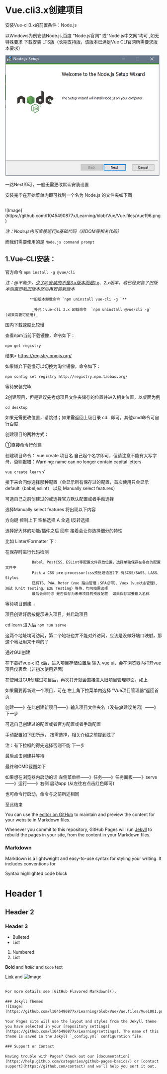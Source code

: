 # Vue.cli3.x创建项目

安装Vue-cli3.x的前置条件：Node.js 

以Windows为例安装Node.js,百度 “Node.js官网” 或”Node.js中文网”均可 ,如无特殊要求 下载安装 LTS版（长期支持版，该版本已满足Vue CLI官网所需要求版本要求）

![Image](https://github.com/l1045490877x/Learning/blob/Vue/Vue.files/Vue137.png)

一路Next即可，一般无需更改默认安装设置
        
安装完毕在开始菜单内即可找到一个名为 Node.js 的文件夹如下图
        
<br/>
![Image](https://github.com/l1045490877x/Learning/blob/Vue/Vue.files/Vue196.png)<br>

_注：Node.js内可直接运行js基础代码（非DOM等相关代码）_

而我们需要使用的是 `Node.js command prompt`

## 1.Vue-CLI安装：

官方命令 `npm install -g @vue/cli`   

_注：@不能少，少了@安装的不是3.x版本而是1.x、2.x版本，若已经安装了旧版本则需卸载旧版本然后再安装新版本_ 

               **旧版本卸载命令 `npm uninstall vue-cli -g `** 
               
                _补充：vue-cli 3.x 卸载命令  `npm uninstall @vue/cli -g`    (如果需要可使用)_
                
国内下载速度比较慢

查看npm当前下载镜像，命令如下：

`npm get registry `

结果> https://registry.npmjs.org/

如果嫌弃下载慢可以切换为淘宝镜像，命令如下：

`npm config set registry http://registry.npm.taobao.org/`

等待安装完毕

2创建项目，但是建议先考虑项目文件夹储存的位置并进入相关位置，以桌面为例

`cd desktop`

如果无需更改位置，请跳过；如果需返回上级目录  cd.. 即可，其他cmd命令可自行百度

创建项目的两种方式：

①直接命令行创建

创建项目命令： vue create 项目名   自己起个名字即可，但请注意不能有大写字母，否则报错：Warning: name can no longer contain capital letters

`vue create learn`  √

接下来会问你选择那种配置（会显示所有保存过的配置，首次使用只会显示 default（babel,eslint） 以及 Manually select features）

可选自己之前创建过的或选择官方默认配置或者手动选择

选择Manually select features 将出现以下内容

方向键 控制上下 空格选择   A 全选 I反转选择

选择好大体的功能/插件之后 回车 接着会让你选择细分的特性

比如 Linter/Formatter 下：
 
在保存时进行代码检测

                Babel、PostCSS、ESLint等配置文件存放位置，选择单独保存在各自的配置文件中
                Pick a CSS pre-processor(css预处理语言)下 有SCSS/SASS、LASS、Stylus
                还有TS、PWA、Roter（vue 路由管理；SPA必带）、Vuex（vue状态管理）、测试（Unit Testing、E2E Testing）等等，均可按需选择
                最后会询问你 是否保存为未来项目的预设配置  如果保存需要输入名称

等待项目创建...

项目创建好后按提示进入项目，并启动项目

cd learn 进入后 `npm run serve`

这两个地址均可访问，第二个地址也并不能对外访问，应该是没做好端口映射，那这个地址用来干嘛的？

通过GUI创建

在下载好vue-cli3.x后，进入项目存储位置后  输入 vue ui，会在浏览器内打开vue项目仪表盘（非初次使用界面）

在使用过GUI创建过项目后，再次打开就会直接进入旧项目管理界面，如上

如果需要再新建一个项目，可在 左上角下拉菜单内选择 ”Vue项目管理器“返回首页

创建——》在此创建新项目——》输入项目文件夹名（没有git建议关闭）——》下一步

可选自己创建过的配置或者官方配置或者手动配置

手动配置如下图所示，  按需选择，相关介绍之前提到过了

注：有下拉框的得先选择否则不能 下一步

最后点击创建并等待

最终和CMD截图如下

如果想在浏览器内启动的话 左侧菜单栏——》任务——》任务面板——》serve——》运行——》右侧 启动app  (从左往右点击红色即可)

也可命令行启动，命令与之前所述相同

至此结束





You can use the [editor on GitHub](https://github.com/l1045490877x/Learning/edit/master/README.md) to maintain and preview the content for your website in Markdown files.

Whenever you commit to this repository, GitHub Pages will run [Jekyll](https://jekyllrb.com/) to rebuild the pages in your site, from the content in your Markdown files.

### Markdown

Markdown is a lightweight and easy-to-use syntax for styling your writing. It includes conventions for


Syntax highlighted code block

# Header 1
## Header 2
### Header 3

- Bulleted
- List

1. Numbered
2. List

**Bold** and _Italic_ and `Code` text

[Link](url) and ![Image](Learning/Vue.files/Vue1001.png)
```

For more details see [GitHub Flavored Markdown]().

### Jekyll Themes
![Image](https://github.com/l1045490877x/Learning/blob/Vue/Vue.files/Vue1001.png)

Your Pages site will use the layout and styles from the Jekyll theme you have selected in your [repository settings](https://github.com/l1045490877x/Learning/settings). The name of this theme is saved in the Jekyll `_config.yml` configuration file.

### Support or Contact

Having trouble with Pages? Check out our [documentation](https://help.github.com/categories/github-pages-basics/) or [contact support](https://github.com/contact) and we’ll help you sort it out.

